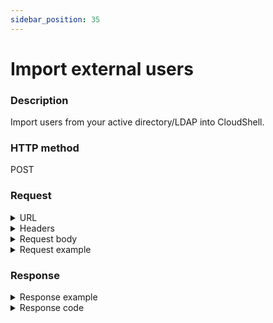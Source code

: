 ```yaml
---
sidebar_position: 35
---
```


# Import external users

### Description

Import users from your active directory/LDAP into CloudShell.

### HTTP method

POST

### Request

<details>
<summary>URL</summary>

```javascript
http://{Admin API IP}:{port#}/api/v1/integrations/IdentityManagement/users
```
</details>

<details>
<summary>Headers</summary>

Example header format:

`Authorization: Basic <authorization token returned from the login method>`

`Content-Type: application/json`

</details>

<details>
<summary>Request body</summary>

| Parameter | Description/Comments |
| --- | --- |
| UserName | External user name. Can be retrieved via [Get users from an external group](http://localhost:3000/cloudshell-help/next/api-guide/cs-admin-rest-api/get-users-from-an-external-group) |
| GroupName | External group name. Can be retrieved via [Get all external groups](http://localhost:3000/cloudshell-help/next/api-guide/cs-admin-rest-api/get-all-external-groups). <br/> TIP: You should import by group name for larger organizations containing hundreds of users as importing all users may fail due to active directory/LDAP limitations. |

</details>

<details>
<summary>Request example</summary>

```javascript
{
  "UserName": "James Porter",
}
```

By group name:

```javascript
{
  "GroupName": "Azure_DevOps_Cloud_Admins"
}
```
</details>

### Response

<details>
<summary>Response example</summary>

```javascript
{
    "Users": [
        {
            "Id": 11,
            "Sid": "750ad20a-ccf7-4185-a1d9-9202bd108f71",
            "Username": "automationuser",
            "Email": null,
            "IsActive": true,
            "IsAdmin": false,
            "GroupIds": [
                1
            ],
            "TimeZoneInfoId": null,
            "MaxReservationDuration": 1440,
            "MaxConcurrentReservations": 10,
            "MaxScheduledSandboxes": 10,
            "MaxOwnedBlueprints": 10,
            "MaxSavedSandboxes": null,
            "DomainRoles": [],
            "DomainName": "QUALISYSTEMS",
            "ImportedSid": "S-1-5-21-1487810946-2753822684-3978873285-7293"
        }
    ],
    "Errors": []
}
```
</details>

<details>
<summary>Response code</summary>

```javascript
200 OK
```
</details>
